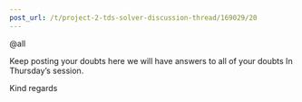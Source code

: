 ```yaml
---
post_url: /t/project-2-tds-solver-discussion-thread/169029/20
---
```

@all

Keep posting your doubts here we will have answers to all of your doubts In Thursday’s session.

Kind regards